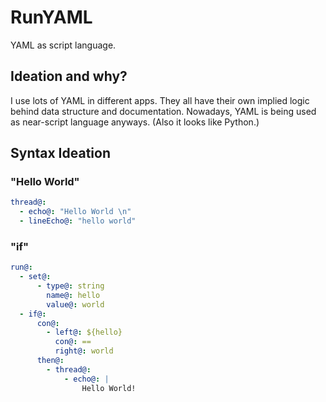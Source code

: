 # RunYAML
YAML as script language.

## Ideation and why?
I use lots of YAML in different apps. They all have their own implied logic behind data structure and documentation. Nowadays, YAML is being used as near-script language anyways. (Also it looks like Python.)


## Syntax Ideation

### "Hello World"

```yaml
thread@:
  - echo@: "Hello World \n"
  - lineEcho@: "hello world"
```

### "if"

```yaml
run@:
  - set@:
      - type@: string
        name@: hello
        value@: world
  - if@:
      con@:
        - left@: ${hello}
          con@: ==
          right@: world
      then@:
        - thread@:
            - echo@: |
                Hello World! 
```

